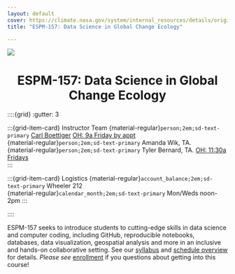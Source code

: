 ```yaml
---
layout: default 
cover: https://climate.nasa.gov/system/internal_resources/details/original/417_1263_banner-science-1600x500.jpg
title: "ESPM-157: Data Science in Global Change Ecology"

---
```


![](https://climate.nasa.gov/system/internal_resources/details/original/417_1263_banner-science-1600x500.jpg)

<center>
<h1>ESPM-157: Data Science in Global Change Ecology</h1>
</center>


::::{grid}
:gutter: 3

:::{grid-item-card} Instructor Team
{material-regular}`person;2em;sd-text-primary` [Carl Boettiger](https://carlboettiger.info)  [OH: 9a Friday by appt](https://berkeley.zoom.us/my/cboettig)  
{material-regular}`person;2em;sd-text-primary` Amanda Wik, TA.  
{material-regular}`person;2em;sd-text-primary` Tyler Bernard, TA. [OH: 11:30a Fridays](https://calendly.com/tgbernard19-berkeley/office-hours-2)  
:::

:::{grid-item-card} Logistics
{material-regular}`account_balance;2em;sd-text-primary` Wheeler 212  
{material-regular}`calendar_month;2em;sd-text-primary` Mon/Weds noon-2pm
:::

::::


ESPM-157 seeks to introduce students to cutting-edge skills in data science and computer coding, including GitHub,
reproducible notebooks, databases, data visualization, geospatial analysis and more in an inclusive and hands-on
collaborative setting. See our [syllabus](https://espm-157.carlboettiger.info/overview/syllabus.html) and [schedule overview](https://espm-157.carlboettiger.info/overview/schedule.html)
for details. _Please see_ [enrollment](https://espm-157.carlboettiger.info/overview/syllabus.html#enrollment) if you questions about getting into this course!



